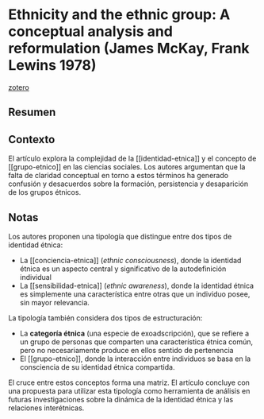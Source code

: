 # Ethnicity and the ethnic group: A conceptual analysis and reformulation (James McKay, Frank Lewins 1978)
[zotero](zotero://select/items/@mckay&lewins1978)

## Resumen


## Contexto
El artículo explora la complejidad de la [[identidad-etnica]] y el concepto de [[grupo-etnico]] en las ciencias sociales. Los autores argumentan que la falta de claridad conceptual en torno a estos términos ha generado confusión y desacuerdos sobre la formación, persistencia y desaparición de los grupos étnicos.

## Notas
<!--Argumentos generales:-->
Los autores proponen una tipología que distingue entre dos tipos de identidad étnica:

- La [[conciencia-etnica]] (*ethnic consciousness*), donde la identidad étnica es un aspecto central y significativo de la autodefinición individual
- La [[sensibilidad-etnica]] (*ethnic awareness*), donde la identidad étnica es simplemente una característica entre otras que un individuo posee, sin mayor relevancia.

La tipología también considera dos tipos de estructuración: 

- La **categoría étnica** (una especie de exoadscripción), que se refiere a un grupo de personas que comparten una característica étnica común, pero no necesariamente produce en ellos sentido de pertenencia
- El [[grupo-etnico]], donde la interacción entre individuos se basa en la consciencia de su identidad étnica compartida.

El cruce entre estos conceptos forma una matriz. El artículo concluye con una propuesta para utilizar esta tipología como herramienta de análisis en futuras investigaciones sobre la dinámica de la identidad étnica y las relaciones interétnicas.
